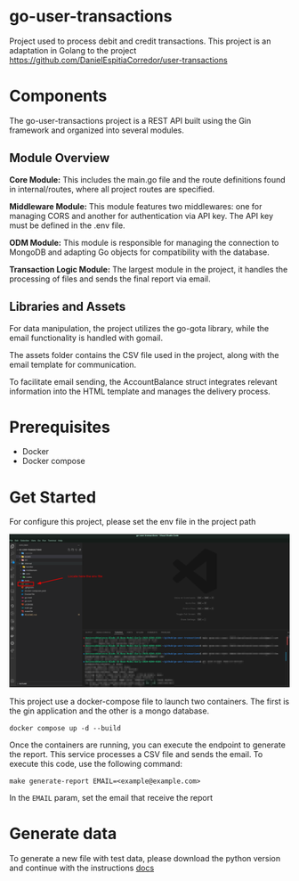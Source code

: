 # go-user-transactions
Project used to process debit and credit transactions. This project is an adaptation in Golang to the project https://github.com/DanielEspitiaCorredor/user-transactions



# Components



The go-user-transactions project is a REST API built using the Gin framework and organized into several modules.

## Module Overview
**Core Module:** This includes the main.go file and the route definitions found in internal/routes, where all project routes are specified.

**Middleware Module:** This module features two middlewares: one for managing CORS and another for authentication via API key. The API key must be defined in the .env file.

**ODM Module:** This module is responsible for managing the connection to MongoDB and adapting Go objects for compatibility with the database.

**Transaction Logic Module:** The largest module in the project, it handles the processing of files and sends the final report via email.

## Libraries and Assets
For data manipulation, the project utilizes the go-gota library, while the email functionality is handled with gomail.

The assets folder contains the CSV file used in the project, along with the email template for communication.

To facilitate email sending, the AccountBalance struct integrates relevant information into the HTML template and manages the delivery process.


# Prerequisites

- Docker
- Docker compose


# Get Started


For configure this project, please set the env file in the project path

![alt text](/assets/readme/setenv.png)


This project use a docker-compose file to launch two containers. The first is the gin application and the other is a mongo database.

```
docker compose up -d --build
```


Once the containers are running, you can execute the endpoint to generate the report. This service processes a CSV file and sends the email. To execute this code, use the following command:

```
make generate-report EMAIL=<example@example.com>
```

In the `EMAIL` param, set the email that receive the report 


# Generate data

To generate a new file with test data, please download the python version and continue with the instructions [docs](https://github.com/DanielEspitiaCorredor/user-transactions?tab=readme-ov-file#generate-data) 